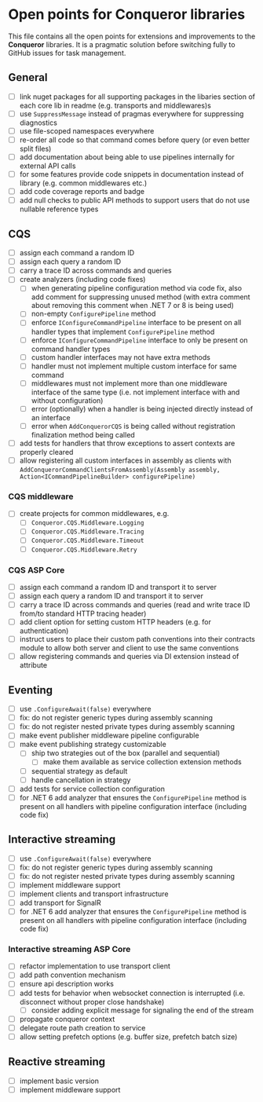 # Open points for Conqueror libraries

This file contains all the open points for extensions and improvements to the **Conqueror** libraries. It is a pragmatic solution before switching fully to GitHub issues for task management.

## General

- [ ] link nuget packages for all supporting packages in the libaries section of each core lib in readme (e.g. transports and middlewares)s
- [ ] use `SuppressMessage` instead of pragmas everywhere for suppressing diagnostics
- [ ] use file-scoped namespaces everywhere
- [ ] re-order all code so that command comes before query (or even better split files)
- [ ] add documentation about being able to use pipelines internally for external API calls
- [ ] for some features provide code snippets in documentation instead of library (e.g. common middlewares etc.)
- [ ] add code coverage reports and badge
- [ ] add null checks to public API methods to support users that do not use nullable reference types

## CQS

- [ ] assign each command a random ID
- [ ] assign each query a random ID
- [ ] carry a trace ID across commands and queries
- [ ] create analyzers (including code fixes)
  - [ ] when generating pipeline configuration method via code fix, also add comment for suppressing unused method (with extra comment about removing this comment when .NET 7 or 8 is being used)
  - [ ] non-empty `ConfigurePipeline` method
  - [ ] enforce `IConfigureCommandPipeline` interface to be present on all handler types that implement `ConfigurePipeline` method
  - [ ] enforce `IConfigureCommandPipeline` interface to only be present on command handler types
  - [ ] custom handler interfaces may not have extra methods
  - [ ] handler must not implement multiple custom interface for same command
  - [ ] middlewares must not implement more than one middleware interface of the same type (i.e. not implement interface with and without configuration)
  - [ ] error (optionally) when a handler is being injected directly instead of an interface
  - [ ] error when `AddConquerorCQS` is being called without registration finalization method being called
- [ ] add tests for handlers that throw exceptions to assert contexts are properly cleared
- [ ] allow registering all custom interfaces in assembly as clients with `AddConquerorCommandClientsFromAssembly(Assembly assembly, Action<ICommandPipelineBuilder> configurePipeline)`

### CQS middleware

- [ ] create projects for common middlewares, e.g.
  - [ ] `Conqueror.CQS.Middleware.Logging`
  - [ ] `Conqueror.CQS.Middleware.Tracing`
  - [ ] `Conqueror.CQS.Middleware.Timeout`
  - [ ] `Conqueror.CQS.Middleware.Retry`

### CQS ASP Core

- [ ] assign each command a random ID and transport it to server
- [ ] assign each query a random ID and transport it to server
- [ ] carry a trace ID across commands and queries (read and write trace ID from/to standard HTTP tracing header)
- [ ] add client option for setting custom HTTP headers (e.g. for authentication)
- [ ] instruct users to place their custom path conventions into their contracts module to allow both server and client to use the same conventions
- [ ] allow registering commands and queries via DI extension instead of attribute

## Eventing

- [ ] use `.ConfigureAwait(false)` everywhere
- [ ] fix: do not register generic types during assembly scanning
- [ ] fix: do not register nested private types during assembly scanning
- [ ] make event publisher middleware pipeline configurable
- [ ] make event publishing strategy customizable
  - [ ] ship two strategies out of the box (parallel and sequential)
    - [ ] make them available as service collection extension methods
  - [ ] sequential strategy as default
  - [ ] handle cancellation in strategy
- [ ] add tests for service collection configuration
- [ ] for .NET 6 add analyzer that ensures the `ConfigurePipeline` method is present on all handlers with pipeline configuration interface (including code fix)

## Interactive streaming

- [ ] use `.ConfigureAwait(false)` everywhere
- [ ] fix: do not register generic types during assembly scanning
- [ ] fix: do not register nested private types during assembly scanning
- [ ] implement middleware support
- [ ] implement clients and transport infrastructure
- [ ] add transport for SignalR
- [ ] for .NET 6 add analyzer that ensures the `ConfigurePipeline` method is present on all handlers with pipeline configuration interface (including code fix)

### Interactive streaming ASP Core

- [ ] refactor implementation to use transport client
- [ ] add path convention mechanism
- [ ] ensure api description works
- [ ] add tests for behavior when websocket connection is interrupted (i.e. disconnect without proper close handshake)
  - [ ] consider adding explicit message for signaling the end of the stream
- [ ] propagate conqueror context
- [ ] delegate route path creation to service
- [ ] allow setting prefetch options (e.g. buffer size, prefetch batch size)

## Reactive streaming

- [ ] implement basic version
- [ ] implement middleware support
